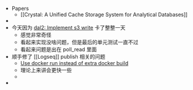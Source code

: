 - Papers
	- [[Crystal: A Unified Cache Storage System for Analytical Databases]]
-
- 今天因为 [dal2: Implement s3 write](https://github.com/datafuselabs/databend/pull/3821) 卡了整整一天
	- 感觉非常奇怪
	- 看起来实现没啥问题，但是最后的单元测试一直不过
	- 看起来问题是出在 poll_read 里面
- 顺手修了 [[Logseq]] publish 相关的问题
	- [Use docker run instead of extra docker build](https://github.com/pengx17/logseq-publish/pull/5)
	- 理论上来讲会更快一些
	-
-